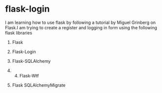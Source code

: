 # flask-login

I am learning how to use flask by following a tutorial by Miguel Grinberg on Flask.I am trying to create a register and logging in  form using the following flask libraries

1. Flask

2. Flask-Login

3. Flask-SQLAlchemy

4. 4. Flask-Wtf

5. Flask SQLAlchemyMigrate
